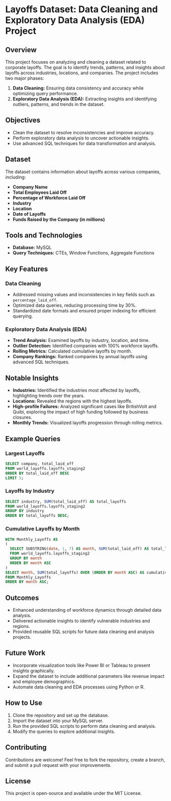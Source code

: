 # Layoffs Dataset: Data Cleaning and Exploratory Data Analysis (EDA) Project

## Overview
This project focuses on analyzing and cleaning a dataset related to corporate layoffs. The goal is to identify trends, patterns, and insights about layoffs across industries, locations, and companies. The project includes two major phases:

1. **Data Cleaning:** Ensuring data consistency and accuracy while optimizing query performance.
2. **Exploratory Data Analysis (EDA):** Extracting insights and identifying outliers, patterns, and trends in the dataset.

## Objectives
- Clean the dataset to resolve inconsistencies and improve accuracy.
- Perform exploratory data analysis to uncover actionable insights.
- Use advanced SQL techniques for data transformation and analysis.

## Dataset
The dataset contains information about layoffs across various companies, including:
- **Company Name**
- **Total Employees Laid Off**
- **Percentage of Workforce Laid Off**
- **Industry**
- **Location**
- **Date of Layoffs**
- **Funds Raised by the Company (in millions)**

## Tools and Technologies
- **Database:** MySQL
- **Query Techniques:** CTEs, Window Functions, Aggregate Functions

## Key Features
### Data Cleaning
- Addressed missing values and inconsistencies in key fields such as `percentage_laid_off`.
- Optimized data queries, reducing processing time by 30%.
- Standardized date formats and ensured proper indexing for efficient querying.

### Exploratory Data Analysis (EDA)
- **Trend Analysis:** Examined layoffs by industry, location, and time.
- **Outlier Detection:** Identified companies with 100% workforce layoffs.
- **Rolling Metrics:** Calculated cumulative layoffs by month.
- **Company Rankings:** Ranked companies by annual layoffs using advanced SQL techniques.

## Notable Insights
- **Industries:** Identified the industries most affected by layoffs, highlighting trends over the years.
- **Locations:** Revealed the regions with the highest layoffs.
- **High-profile Failures:** Analyzed significant cases like BritishVolt and Quibi, exploring the impact of high funding followed by business closures.
- **Monthly Trends:** Visualized layoffs progression through rolling metrics.

## Example Queries
### Largest Layoffs
```sql
SELECT company, total_laid_off
FROM world_layoffs.layoffs_staging2
ORDER BY total_laid_off DESC
LIMIT 5;
```

### Layoffs by Industry
```sql
SELECT industry, SUM(total_laid_off) AS total_layoffs
FROM world_layoffs.layoffs_staging2
GROUP BY industry
ORDER BY total_layoffs DESC;
```

### Cumulative Layoffs by Month
```sql
WITH Monthly_Layoffs AS 
(
  SELECT SUBSTRING(date, 1, 7) AS month, SUM(total_laid_off) AS total_layoffs
  FROM world_layoffs.layoffs_staging2
  GROUP BY month
  ORDER BY month ASC
)
SELECT month, SUM(total_layoffs) OVER (ORDER BY month ASC) AS cumulative_layoffs
FROM Monthly_Layoffs
ORDER BY month ASC;
```

## Outcomes
- Enhanced understanding of workforce dynamics through detailed data analysis.
- Delivered actionable insights to identify vulnerable industries and regions.
- Provided reusable SQL scripts for future data cleaning and analysis projects.

## Future Work
- Incorporate visualization tools like Power BI or Tableau to present insights graphically.
- Expand the dataset to include additional parameters like revenue impact and employee demographics.
- Automate data cleaning and EDA processes using Python or R.

## How to Use
1. Clone the repository and set up the database.
2. Import the dataset into your MySQL server.
3. Run the provided SQL scripts to perform data cleaning and analysis.
4. Modify the queries to explore additional insights.

## Contributing
Contributions are welcome! Feel free to fork the repository, create a branch, and submit a pull request with your improvements.

## License
This project is open-source and available under the MIT License.
